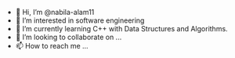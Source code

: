 - 👋 Hi, I’m @nabila-alam11
- 👀 I’m interested in software engineering
- 🌱 I’m currently learning C++ with Data Structures and Algorithms.
- 💞️ I’m looking to collaborate on ...
- 📫 How to reach me ...

<!---
nabila-alam11/nabila-alam11 is a ✨ special ✨ repository because its `README.md` (this file) appears on your GitHub profile.
You can click the Preview link to take a look at your changes.
--->
